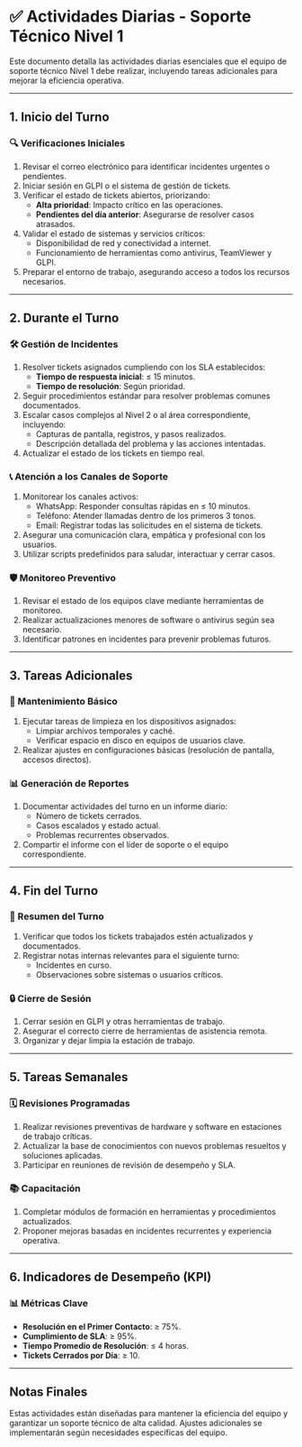 # ✅ Actividades Diarias - Soporte Técnico Nivel 1

Este documento detalla las actividades diarias esenciales que el equipo de soporte técnico Nivel 1 debe realizar, incluyendo tareas adicionales para mejorar la eficiencia operativa.

---

## **1. Inicio del Turno**

### 🔍 Verificaciones Iniciales
1. Revisar el correo electrónico para identificar incidentes urgentes o pendientes.
2. Iniciar sesión en GLPI o el sistema de gestión de tickets.
3. Verificar el estado de tickets abiertos, priorizando:
   - **Alta prioridad**: Impacto crítico en las operaciones.
   - **Pendientes del día anterior**: Asegurarse de resolver casos atrasados.
4. Validar el estado de sistemas y servicios críticos:
   - Disponibilidad de red y conectividad a internet.
   - Funcionamiento de herramientas como antivirus, TeamViewer y GLPI.
5. Preparar el entorno de trabajo, asegurando acceso a todos los recursos necesarios.

---

## **2. Durante el Turno**

### 🛠️ Gestión de Incidentes
1. Resolver tickets asignados cumpliendo con los SLA establecidos:
   - **Tiempo de respuesta inicial**: ≤ 15 minutos.
   - **Tiempo de resolución**: Según prioridad.
2. Seguir procedimientos estándar para resolver problemas comunes documentados.
3. Escalar casos complejos al Nivel 2 o al área correspondiente, incluyendo:
   - Capturas de pantalla, registros, y pasos realizados.
   - Descripción detallada del problema y las acciones intentadas.
4. Actualizar el estado de los tickets en tiempo real.

### 📞 Atención a los Canales de Soporte
1. Monitorear los canales activos:
   - WhatsApp: Responder consultas rápidas en ≤ 10 minutos.
   - Teléfono: Atender llamadas dentro de los primeros 3 tonos.
   - Email: Registrar todas las solicitudes en el sistema de tickets.
2. Asegurar una comunicación clara, empática y profesional con los usuarios.
3. Utilizar scripts predefinidos para saludar, interactuar y cerrar casos.

### 🛡️ Monitoreo Preventivo
1. Revisar el estado de los equipos clave mediante herramientas de monitoreo.
2. Realizar actualizaciones menores de software o antivirus según sea necesario.
3. Identificar patrones en incidentes para prevenir problemas futuros.

---

## **3. Tareas Adicionales**

### 🧹 Mantenimiento Básico
1. Ejecutar tareas de limpieza en los dispositivos asignados:
   - Limpiar archivos temporales y caché.
   - Verificar espacio en disco en equipos de usuarios clave.
2. Realizar ajustes en configuraciones básicas (resolución de pantalla, accesos directos).

### 📊 Generación de Reportes
1. Documentar actividades del turno en un informe diario:
   - Número de tickets cerrados.
   - Casos escalados y estado actual.
   - Problemas recurrentes observados.
2. Compartir el informe con el líder de soporte o el equipo correspondiente.

---

## **4. Fin del Turno**

### 📝 Resumen del Turno
1. Verificar que todos los tickets trabajados estén actualizados y documentados.
2. Registrar notas internas relevantes para el siguiente turno:
   - Incidentes en curso.
   - Observaciones sobre sistemas o usuarios críticos.

### 🔒 Cierre de Sesión
1. Cerrar sesión en GLPI y otras herramientas de trabajo.
2. Asegurar el correcto cierre de herramientas de asistencia remota.
3. Organizar y dejar limpia la estación de trabajo.

---

## **5. Tareas Semanales**

### 🗓️ Revisiones Programadas
1. Realizar revisiones preventivas de hardware y software en estaciones de trabajo críticas.
2. Actualizar la base de conocimientos con nuevos problemas resueltos y soluciones aplicadas.
3. Participar en reuniones de revisión de desempeño y SLA.

### 📚 Capacitación
1. Completar módulos de formación en herramientas y procedimientos actualizados.
2. Proponer mejoras basadas en incidentes recurrentes y experiencia operativa.

---

## **6. Indicadores de Desempeño (KPI)**

### 📊 Métricas Clave
- **Resolución en el Primer Contacto**: ≥ 75%.
- **Cumplimiento de SLA**: ≥ 95%.
- **Tiempo Promedio de Resolución**: ≤ 4 horas.
- **Tickets Cerrados por Día**: ≥ 10.

---

## **Notas Finales**
Estas actividades están diseñadas para mantener la eficiencia del equipo y garantizar un soporte técnico de alta calidad. Ajustes adicionales se implementarán según necesidades específicas del equipo.

